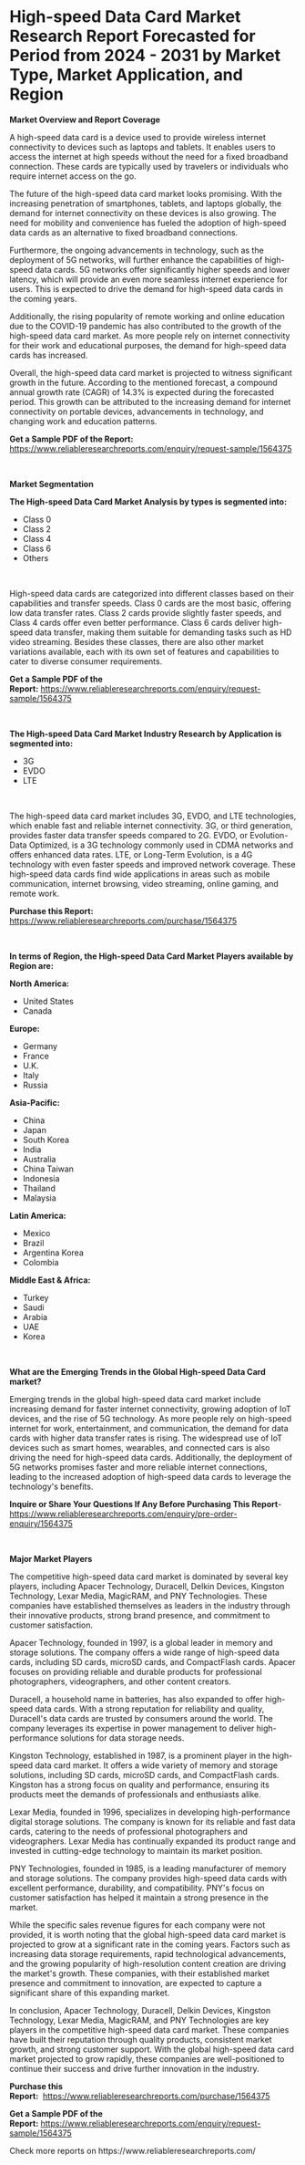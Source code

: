 <p><h1>High-speed Data Card Market Research Report Forecasted for Period from 2024 -  2031 by Market Type, Market Application, and Region</h1></p><p><strong>Market Overview and Report Coverage</strong></p>
<p><p>A high-speed data card is a device used to provide wireless internet connectivity to devices such as laptops and tablets. It enables users to access the internet at high speeds without the need for a fixed broadband connection. These cards are typically used by travelers or individuals who require internet access on the go.</p><p>The future of the high-speed data card market looks promising. With the increasing penetration of smartphones, tablets, and laptops globally, the demand for internet connectivity on these devices is also growing. The need for mobility and convenience has fueled the adoption of high-speed data cards as an alternative to fixed broadband connections.</p><p>Furthermore, the ongoing advancements in technology, such as the deployment of 5G networks, will further enhance the capabilities of high-speed data cards. 5G networks offer significantly higher speeds and lower latency, which will provide an even more seamless internet experience for users. This is expected to drive the demand for high-speed data cards in the coming years.</p><p>Additionally, the rising popularity of remote working and online education due to the COVID-19 pandemic has also contributed to the growth of the high-speed data card market. As more people rely on internet connectivity for their work and educational purposes, the demand for high-speed data cards has increased.</p><p>Overall, the high-speed data card market is projected to witness significant growth in the future. According to the mentioned forecast, a compound annual growth rate (CAGR) of 14.3% is expected during the forecasted period. This growth can be attributed to the increasing demand for internet connectivity on portable devices, advancements in technology, and changing work and education patterns.</p></p>
<p><strong>Get a Sample PDF of the Report:</strong> <a href="https://www.reliableresearchreports.com/enquiry/request-sample/1564375">https://www.reliableresearchreports.com/enquiry/request-sample/1564375</a></p>
<p>&nbsp;</p>
<p><strong>Market Segmentation</strong></p>
<p><strong>The High-speed Data Card Market Analysis by types is segmented into:</strong></p>
<p><ul><li>Class 0</li><li>Class 2</li><li>Class 4</li><li>Class 6</li><li>Others</li></ul></p>
<p>&nbsp;</p>
<p><p>High-speed data cards are categorized into different classes based on their capabilities and transfer speeds. Class 0 cards are the most basic, offering low data transfer rates. Class 2 cards provide slightly faster speeds, and Class 4 cards offer even better performance. Class 6 cards deliver high-speed data transfer, making them suitable for demanding tasks such as HD video streaming. Besides these classes, there are also other market variations available, each with its own set of features and capabilities to cater to diverse consumer requirements.</p></p>
<p><strong>Get a Sample PDF of the Report:</strong>&nbsp;<a href="https://www.reliableresearchreports.com/enquiry/request-sample/1564375">https://www.reliableresearchreports.com/enquiry/request-sample/1564375</a></p>
<p>&nbsp;</p>
<p><strong>The High-speed Data Card Market Industry Research by Application is segmented into:</strong></p>
<p><ul><li>3G</li><li>EVDO</li><li>LTE</li></ul></p>
<p>&nbsp;</p>
<p><p>The high-speed data card market includes 3G, EVDO, and LTE technologies, which enable fast and reliable internet connectivity. 3G, or third generation, provides faster data transfer speeds compared to 2G. EVDO, or Evolution-Data Optimized, is a 3G technology commonly used in CDMA networks and offers enhanced data rates. LTE, or Long-Term Evolution, is a 4G technology with even faster speeds and improved network coverage. These high-speed data cards find wide applications in areas such as mobile communication, internet browsing, video streaming, online gaming, and remote work.</p></p>
<p><strong>Purchase this Report:</strong>&nbsp; <a href="https://www.reliableresearchreports.com/purchase/1564375">https://www.reliableresearchreports.com/purchase/1564375</a></p>
<p>&nbsp;</p>
<p><strong>In terms of Region, the High-speed Data Card Market Players available by Region are:</strong></p>
<p>
    <p> <strong> North America: </strong>
        <ul>
            <li>United States</li>
            <li>Canada</li>
        </ul>
        </p> 
    <p> <strong> Europe: </strong>
        <ul>
            <li>Germany</li>
            <li>France</li>
            <li>U.K.</li>
            <li>Italy</li>
            <li>Russia</li>
        </ul>
        </p> 
    <p> <strong> Asia-Pacific: </strong>
        <ul>
            <li>China</li>
            <li>Japan</li>
            <li>South Korea</li>
            <li>India</li>
            <li>Australia</li>
            <li>China Taiwan</li>
            <li>Indonesia</li>
            <li>Thailand</li>
            <li>Malaysia</li>
        </ul>
        </p> 
    <p> <strong> Latin America: </strong>
        <ul>
            <li>Mexico</li>
            <li>Brazil</li>
            <li>Argentina Korea</li>
            <li>Colombia</li>
        </ul>
        </p> 
    <p> <strong> Middle East & Africa: </strong>
        <ul>
            <li>Turkey</li>
            <li>Saudi</li>
            <li>Arabia</li>
            <li>UAE</li>
            <li>Korea</li>
        </ul>
    </p>
    </p>
<p>&nbsp;</p>
<p><strong>What are the Emerging Trends in the Global High-speed Data Card market?</strong></p>
<p><p>Emerging trends in the global high-speed data card market include increasing demand for faster internet connectivity, growing adoption of IoT devices, and the rise of 5G technology. As more people rely on high-speed internet for work, entertainment, and communication, the demand for data cards with higher data transfer rates is rising. The widespread use of IoT devices such as smart homes, wearables, and connected cars is also driving the need for high-speed data cards. Additionally, the deployment of 5G networks promises faster and more reliable internet connections, leading to the increased adoption of high-speed data cards to leverage the technology's benefits.</p></p>
<p><strong>Inquire or Share Your Questions If Any Before Purchasing This Report</strong>- <a href="https://www.reliableresearchreports.com/enquiry/pre-order-enquiry/1564375">https://www.reliableresearchreports.com/enquiry/pre-order-enquiry/1564375</a></p>
<p>&nbsp;</p>
<p><strong>Major Market Players</strong></p>
<p><p>The competitive high-speed data card market is dominated by several key players, including Apacer Technology, Duracell, Delkin Devices, Kingston Technology, Lexar Media, MagicRAM, and PNY Technologies. These companies have established themselves as leaders in the industry through their innovative products, strong brand presence, and commitment to customer satisfaction.</p><p>Apacer Technology, founded in 1997, is a global leader in memory and storage solutions. The company offers a wide range of high-speed data cards, including SD cards, microSD cards, and CompactFlash cards. Apacer focuses on providing reliable and durable products for professional photographers, videographers, and other content creators.</p><p>Duracell, a household name in batteries, has also expanded to offer high-speed data cards. With a strong reputation for reliability and quality, Duracell's data cards are trusted by consumers around the world. The company leverages its expertise in power management to deliver high-performance solutions for data storage needs.</p><p>Kingston Technology, established in 1987, is a prominent player in the high-speed data card market. It offers a wide variety of memory and storage solutions, including SD cards, microSD cards, and CompactFlash cards. Kingston has a strong focus on quality and performance, ensuring its products meet the demands of professionals and enthusiasts alike.</p><p>Lexar Media, founded in 1996, specializes in developing high-performance digital storage solutions. The company is known for its reliable and fast data cards, catering to the needs of professional photographers and videographers. Lexar Media has continually expanded its product range and invested in cutting-edge technology to maintain its market position.</p><p>PNY Technologies, founded in 1985, is a leading manufacturer of memory and storage solutions. The company provides high-speed data cards with excellent performance, durability, and compatibility. PNY's focus on customer satisfaction has helped it maintain a strong presence in the market.</p><p>While the specific sales revenue figures for each company were not provided, it is worth noting that the global high-speed data card market is projected to grow at a significant rate in the coming years. Factors such as increasing data storage requirements, rapid technological advancements, and the growing popularity of high-resolution content creation are driving the market's growth. These companies, with their established market presence and commitment to innovation, are expected to capture a significant share of this expanding market.</p><p>In conclusion, Apacer Technology, Duracell, Delkin Devices, Kingston Technology, Lexar Media, MagicRAM, and PNY Technologies are key players in the competitive high-speed data card market. These companies have built their reputation through quality products, consistent market growth, and strong customer support. With the global high-speed data card market projected to grow rapidly, these companies are well-positioned to continue their success and drive further innovation in the industry.</p></p>
<p><strong>Purchase this Report:</strong>&nbsp;&nbsp;<a href="https://www.reliableresearchreports.com/purchase/1564375">https://www.reliableresearchreports.com/purchase/1564375</a></p>
<p></p>
<p><strong>Get a Sample PDF of the Report:</strong>&nbsp;<a href="https://www.reliableresearchreports.com/enquiry/request-sample/1564375">https://www.reliableresearchreports.com/enquiry/request-sample/1564375</a></p>
<p>Check more reports on https://www.reliableresearchreports.com/</p>
